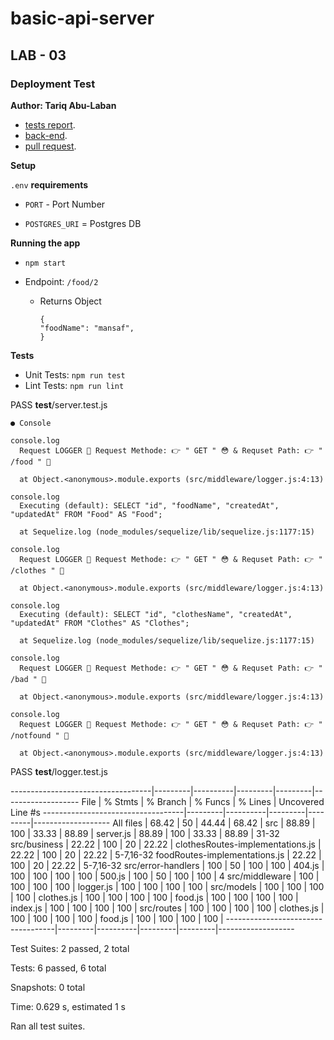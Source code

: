 # basic-api-server

## LAB - 03

### Deployment Test

**Author: Tariq Abu-Laban**

- [tests report](https://github.com/Abu-laban/basic-api-server/actions).
- [back-end](https://basic-back-server.herokuapp.com/).
- [pull request](https://github.com/Abu-laban/basic-api-server/pull/5).

**Setup**

`.env` **requirements**

- `PORT` - Port Number

- `POSTGRES_URI` = Postgres DB

**Running the app**

- `npm start`

- Endpoint: `/food/2`

  - Returns Object

        {
        "foodName": "mansaf",
        }

**Tests**

- Unit Tests: `npm run test`
- Lint Tests: `npm run lint`

PASS **test**/server.test.js

    ● Console

    console.log
      Request LOGGER 📝 Request Methode: 👉 " GET " 😳 & Requset Path: 👉 " /food " 🧑

      at Object.<anonymous>.module.exports (src/middleware/logger.js:4:13)

    console.log
      Executing (default): SELECT "id", "foodName", "createdAt", "updatedAt" FROM "Food" AS "Food";

      at Sequelize.log (node_modules/sequelize/lib/sequelize.js:1177:15)

    console.log
      Request LOGGER 📝 Request Methode: 👉 " GET " 😳 & Requset Path: 👉 " /clothes " 🧑

      at Object.<anonymous>.module.exports (src/middleware/logger.js:4:13)

    console.log
      Executing (default): SELECT "id", "clothesName", "createdAt", "updatedAt" FROM "Clothes" AS "Clothes";

      at Sequelize.log (node_modules/sequelize/lib/sequelize.js:1177:15)

    console.log
      Request LOGGER 📝 Request Methode: 👉 " GET " 😳 & Requset Path: 👉 " /bad " 🧑

      at Object.<anonymous>.module.exports (src/middleware/logger.js:4:13)

    console.log
      Request LOGGER 📝 Request Methode: 👉 " GET " 😳 & Requset Path: 👉 " /notfound " 🧑

      at Object.<anonymous>.module.exports (src/middleware/logger.js:4:13)

PASS **test**/logger.test.js

-----------------------------------|---------|----------|---------|---------|-------------------
File | % Stmts | % Branch | % Funcs | % Lines | Uncovered Line #s
-----------------------------------|---------|----------|---------|---------|-------------------
All files | 68.42 | 50 | 44.44 | 68.42 |
src | 88.89 | 100 | 33.33 | 88.89 |
server.js | 88.89 | 100 | 33.33 | 88.89 | 31-32
src/business | 22.22 | 100 | 20 | 22.22 |
clothesRoutes-implementations.js | 22.22 | 100 | 20 | 22.22 | 5-7,16-32
foodRoutes-implementations.js | 22.22 | 100 | 20 | 22.22 | 5-7,16-32
src/error-handlers | 100 | 50 | 100 | 100 |
404.js | 100 | 100 | 100 | 100 |
500.js | 100 | 50 | 100 | 100 | 4
src/middleware | 100 | 100 | 100 | 100 |
logger.js | 100 | 100 | 100 | 100 |
src/models | 100 | 100 | 100 | 100 |
clothes.js | 100 | 100 | 100 | 100 |
food.js | 100 | 100 | 100 | 100 |
index.js | 100 | 100 | 100 | 100 |
src/routes | 100 | 100 | 100 | 100 |
clothes.js | 100 | 100 | 100 | 100 |
food.js | 100 | 100 | 100 | 100 |
-----------------------------------|---------|----------|---------|---------|-------------------

Test Suites: 2 passed, 2 total

Tests: 6 passed, 6 total

Snapshots: 0 total

Time: 0.629 s, estimated 1 s

Ran all test suites.
